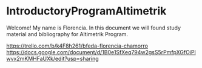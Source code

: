 # IntroductoryProgramAltimetrik

Welcome! My name is Florencia. In this document we will found study material and bibliography for Altimetrik Program. 

https://trello.com/b/k4F8h261/bfeda-florencia-chamorro
https://docs.google.com/document/d/1B0e1SfXeq794w2gsS5rPmfpXGfOiPlwvx2mKMHFaUXk/edit?usp=sharing 
